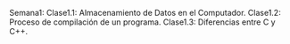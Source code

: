 Semana1:
Clase1.1: Almacenamiento de Datos en el Computador.
Clase1.2: Proceso de compilación de un programa.
Clase1.3: Diferencias entre C y C++.

